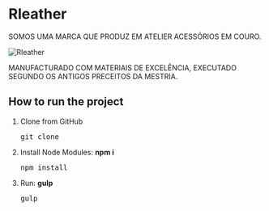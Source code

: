 <h1>Rleather</h1>
<p>SOMOS UMA MARCA QUE PRODUZ EM ATELIER ACESSÓRIOS EM COURO.</p>

<p>
	<img src="https://i.ibb.co/ZBmjYgG/Screenshot-at-Jul-14-14-11-19.png" alt="Rleather">
</p>

<p>MANUFACTURADO COM MATERIAIS DE EXCELÊNCIA, EXECUTADO SEGUNDO OS ANTIGOS PRECEITOS DA MESTRIA.</p>

<h2>How to run the project</h2>


<ol>
	<li>Clone from GitHub</li>
	<pre>git clone</pre>
	<li>Install Node Modules: <strong>npm i</strong></li>
	<pre>npm install</pre>
	<li>Run: <strong>gulp</strong></li>
	<pre>gulp</pre>
</ol>
